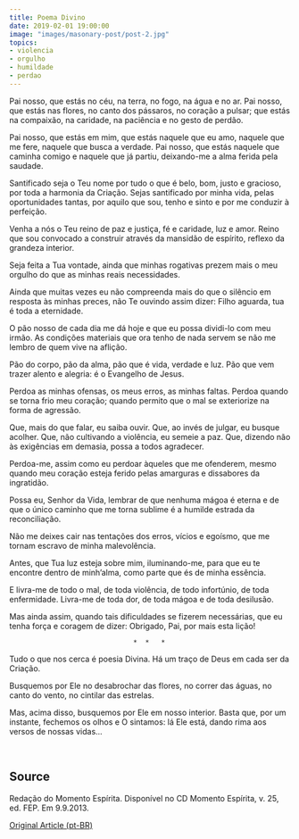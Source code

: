 ```yaml
---
title: Poema Divino
date: 2019-02-01 19:00:00
image: "images/masonary-post/post-2.jpg"
topics: 
- violencia
- orgulho
- humildade
- perdao
---
```


Pai nosso, que estás no céu, na terra, no fogo, na água e no ar. Pai nosso,
que estás nas flores, no canto dos pássaros, no coração a pulsar; que estás na
compaixão, na caridade, na paciência e no gesto de perdão.

Pai nosso, que estás em mim, que estás naquele que eu amo, naquele que me fere,
naquele que busca a verdade. Pai nosso, que estás naquele que caminha comigo e
naquele que já partiu, deixando-me a alma ferida pela saudade.

Santificado seja o Teu nome por tudo o que é belo, bom, justo e gracioso, por
toda a harmonia da Criação. Sejas santificado por minha vida, pelas
oportunidades tantas, por aquilo que sou, tenho e sinto e por me conduzir à
perfeição.

Venha a nós o Teu reino de paz e justiça, fé e caridade, luz e amor. Reino que
sou convocado a construir através da mansidão de espírito, reflexo da grandeza
interior.

Seja feita a Tua vontade, ainda que minhas rogativas prezem mais o meu orgulho
do que as minhas reais necessidades.

Ainda que muitas vezes eu não compreenda mais do que o silêncio em resposta às
minhas preces, não Te ouvindo assim dizer: Filho aguarda, tua é toda a
eternidade.

O pão nosso de cada dia me dá hoje e que eu possa dividi-lo com meu irmão. As
condições materiais que ora tenho de nada servem se não me lembro de quem vive
na aflição.

Pão do corpo, pão da alma, pão que é vida, verdade e luz. Pão que vem trazer
alento e alegria: é o Evangelho de Jesus.

Perdoa as minhas ofensas, os meus erros, as minhas faltas. Perdoa quando se
torna frio meu coração; quando permito que o mal se exteriorize na forma de
agressão.

Que, mais do que falar, eu saiba ouvir. Que, ao invés de julgar, eu busque
acolher. Que, não cultivando a violência, eu semeie a paz. Que, dizendo não às
exigências em demasia, possa a todos agradecer.

Perdoa-me, assim como eu perdoar àqueles que me ofenderem, mesmo quando meu
coração esteja ferido pelas amarguras e dissabores da ingratidão.

Possa eu, Senhor da Vida, lembrar de que nenhuma mágoa é eterna e de que o
único caminho que me torna sublime é a humilde estrada da reconciliação.

Não me deixes cair nas tentações dos erros, vícios e egoísmo, que me tornam
escravo de minha malevolência.

Antes, que Tua luz esteja sobre mim, iluminando-me, para que eu te encontre
dentro de minh’alma, como parte que és de minha essência.

E livra-me de todo o mal, de toda violência, de todo infortúnio, de toda
enfermidade. Livra-me de toda dor, de toda mágoa e de toda desilusão.

Mas ainda assim, quando tais dificuldades se fizerem necessárias, que eu tenha
força e coragem de dizer: Obrigado, Pai, por mais esta lição!

                                   *  *   *

Tudo o que nos cerca é poesia Divina. Há um traço de Deus em cada ser da
Criação.

Busquemos por Ele no desabrochar das flores, no correr das águas, no canto do
vento, no cintilar das estrelas.

Mas, acima disso, busquemos por Ele em nosso interior. Basta que, por um
instante, fechemos os olhos e O sintamos: lá Ele está, dando rima aos versos de
nossas vidas...

 
## Source
Redação do Momento Espírita.
Disponível no CD Momento Espírita, v. 25, ed. FEP.
Em 9.9.2013.

 


[Original Article (pt-BR)](http://momento.com.br/pt/ler_texto.php?id=3839)
